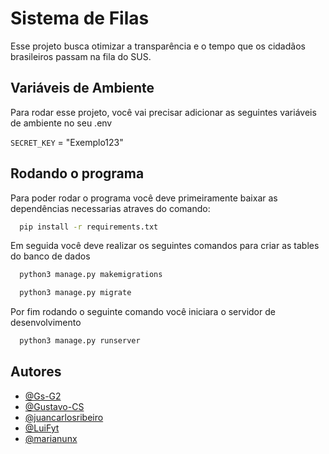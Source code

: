
# Sistema de Filas

Esse projeto busca otimizar a transparência e o tempo que os cidadãos brasileiros passam na fila do SUS.




## Variáveis de Ambiente

Para rodar esse projeto, você vai precisar adicionar as seguintes variáveis de ambiente no seu .env

`SECRET_KEY` = "Exemplo123"


## Rodando o programa

Para poder rodar o programa você deve primeiramente baixar as dependências necessarias atraves do comando:

```bash
  pip install -r requirements.txt
```
Em seguida você deve realizar os seguintes comandos para criar as tables do banco de dados

```bash
  python3 manage.py makemigrations
```

```bash
  python3 manage.py migrate
```
Por fim rodando o seguinte comando você iniciara o servidor de desenvolvimento

```bash
  python3 manage.py runserver
```
## Autores

- [@Gs-G2](https://github.com/Gs-G2)
- [@Gustavo-CS](https://github.com/Gustavo-CS)
- [@juancarlosribeiro](https://github.com/juancarlosribeiro)
- [@LuiFyt](https://github.com/LuiFyt)
- [@marianunx](https://github.com/marianunx)

